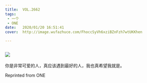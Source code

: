 ```yaml
---
title:	VOL.2662
tags:
 - 一个
 - ONE
date:	2020/01/20 16:51:41
cover:	http://image.wufazhuce.com/FhoccSyVh6xziBZnFzh7wtUKKhen

---
```

![](http://image.wufazhuce.com/FhoccSyVh6xziBZnFzh7wtUKKhen)
---

你是非常可爱的人，真应该遇到最好的人，我也真希望我就是。
 
Reprinted from ONE
